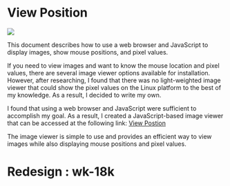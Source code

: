 # View Position

<p><img src="https://cdn.discordapp.com/attachments/581018943041306641/1075152433921151036/fGPkEm8.png"></p>

This document describes how to use a web browser and JavaScript to display images, show mouse positions, and pixel values.

If you need to view images and want to know the mouse location and pixel values, there are several image viewer options available for installation. However, after researching, I found that there was no light-weighted image viewer that could show the pixel values on the Linux platform to the best of my knowledge. As a result, I decided to write my own.

I found that using a web browser and JavaScript were sufficient to accomplish my goal. As a result, I created a JavaScript-based image viewer that can be accessed at the following link: [View Postion](https://github.com/watchakorn-18k/viewpos)

The image viewer is simple to use and provides an efficient way to view images while also displaying mouse positions and pixel values.

# Redesign : wk-18k
